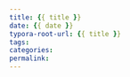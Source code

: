 ```yaml
---
title: {{ title }}
date: {{ date }}
typora-root-url: {{ title }}
tags:
categories: 
permalink:
---
```




